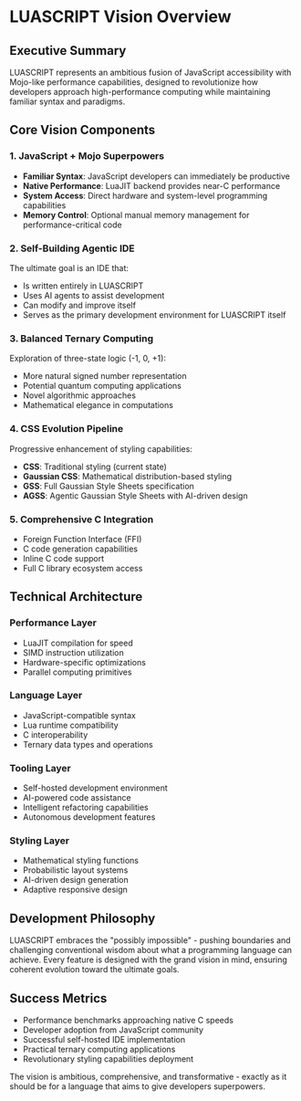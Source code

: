 
# LUASCRIPT Vision Overview

## Executive Summary

LUASCRIPT represents an ambitious fusion of JavaScript accessibility with Mojo-like performance capabilities, designed to revolutionize how developers approach high-performance computing while maintaining familiar syntax and paradigms.

## Core Vision Components

### 1. JavaScript + Mojo Superpowers
- **Familiar Syntax**: JavaScript developers can immediately be productive
- **Native Performance**: LuaJIT backend provides near-C performance
- **System Access**: Direct hardware and system-level programming capabilities
- **Memory Control**: Optional manual memory management for performance-critical code

### 2. Self-Building Agentic IDE
The ultimate goal is an IDE that:
- Is written entirely in LUASCRIPT
- Uses AI agents to assist development
- Can modify and improve itself
- Serves as the primary development environment for LUASCRIPT itself

### 3. Balanced Ternary Computing
Exploration of three-state logic (-1, 0, +1):
- More natural signed number representation
- Potential quantum computing applications
- Novel algorithmic approaches
- Mathematical elegance in computations

### 4. CSS Evolution Pipeline
Progressive enhancement of styling capabilities:
- **CSS**: Traditional styling (current state)
- **Gaussian CSS**: Mathematical distribution-based styling
- **GSS**: Full Gaussian Style Sheets specification
- **AGSS**: Agentic Gaussian Style Sheets with AI-driven design

### 5. Comprehensive C Integration
- Foreign Function Interface (FFI)
- C code generation capabilities
- Inline C code support
- Full C library ecosystem access

## Technical Architecture

### Performance Layer
- LuaJIT compilation for speed
- SIMD instruction utilization
- Hardware-specific optimizations
- Parallel computing primitives

### Language Layer
- JavaScript-compatible syntax
- Lua runtime compatibility
- C interoperability
- Ternary data types and operations

### Tooling Layer
- Self-hosted development environment
- AI-powered code assistance
- Intelligent refactoring capabilities
- Autonomous development features

### Styling Layer
- Mathematical styling functions
- Probabilistic layout systems
- AI-driven design generation
- Adaptive responsive design

## Development Philosophy

LUASCRIPT embraces the "possibly impossible" - pushing boundaries and challenging conventional wisdom about what a programming language can achieve. Every feature is designed with the grand vision in mind, ensuring coherent evolution toward the ultimate goals.

## Success Metrics

- Performance benchmarks approaching native C speeds
- Developer adoption from JavaScript community
- Successful self-hosted IDE implementation
- Practical ternary computing applications
- Revolutionary styling capabilities deployment

The vision is ambitious, comprehensive, and transformative - exactly as it should be for a language that aims to give developers superpowers.

